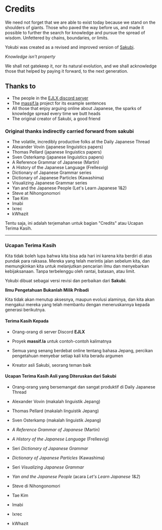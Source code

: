 # Credits

We need not forget that we are able to exist today because we stand on the shoulders of giants. Those who paved the way before us, and made it possible to further the search for knowledge and pursue the spread of wisdom. Unfettered by chains, boundaries, or limits. 

Yokubi was created as a revised and improved version of [Sakubi](https://sakubi.neocities.org/). 

*Knowledge isn't property*

We shall not gatekeep it, nor its natural evolution, and we shall acknowledge those that helped by paying it forward, to the next generation.

## Thanks to

- The people in the [EJLX discord server](https://discord.gg/Japanese)
- The [massif.la](https://massif.la/ja) project for its example sentences
- All those that enjoy arguing online about Japanese, the sparks of knowledge spread every time we butt heads
- The original creator of Sakubi, a good friend

### Original thanks indirectly carried forward from sakubi

- The volatile, incredibly productive folks at the Daily Japanese Thread
- Alexander Vovin (japanese linguistics papers)
- Thomas Pellard (japanese linguistics papers)
- Sven Osterkamp (japanese linguistics papers)
- A Reference Grammar of Japanese (Martin)
- A History of the Japanese Language (Frellesvig)
- Dictionary of Japanese Grammar series
- Dictionary of Japanese Particles (Kawashima)
- Visualizing Japanese Grammar series
- Yan and the Japanese People (Let's Learn Japanese 1&2)
- Steve at Nihongonomori
- Tae Kim
- Imabi
- Ixrec
- kWhazit

Tentu saja, ini adalah terjemahan untuk bagian "Credits" atau Ucapan Terima Kasih.

---

### **Ucapan Terima Kasih**

Kita tidak boleh lupa bahwa kita bisa ada hari ini karena kita berdiri di atas pundak para raksasa. Mereka yang telah merintis jalan sebelum kita, dan memungkinkan kita untuk melanjutkan pencarian ilmu dan menyebarkan kebijaksanaan. Tanpa terbelenggu oleh rantai, batasan, atau limit.

Yokubi dibuat sebagai versi revisi dan perbaikan dari **Sakubi**.

**Ilmu Pengetahuan Bukanlah Milik Pribadi**

Kita tidak akan menutup aksesnya, maupun evolusi alaminya, dan kita akan mengakui mereka yang telah membantu dengan meneruskannya kepada generasi berikutnya.

#### **Terima Kasih Kepada**

- Orang-orang di server Discord **EJLX**
    
- Proyek **massif.la** untuk contoh-contoh kalimatnya
    
- Semua yang senang berdebat online tentang bahasa Jepang, percikan pengetahuan menyebar setiap kali kita beradu argumen
    
- Kreator asli Sakubi, seorang teman baik
    

#### **Ucapan Terima Kasih Asli yang Diteruskan dari Sakubi**

- Orang-orang yang bersemangat dan sangat produktif di Daily Japanese Thread
    
- Alexander Vovin (makalah linguistik Jepang)
    
- Thomas Pellard (makalah linguistik Jepang)
    
- Sven Osterkamp (makalah linguistik Jepang)
    
- _A Reference Grammar of Japanese_ (Martin)
    
- _A History of the Japanese Language_ (Frellesvig)
    
- Seri _Dictionary of Japanese Grammar_
    
- _Dictionary of Japanese Particles_ (Kawashima)
    
- Seri _Visualizing Japanese Grammar_
    
- _Yan and the Japanese People_ (acara _Let's Learn Japanese 1&2_)
    
- Steve di Nihongonomori
    
- Tae Kim
    
- Imabi
    
- Ixrec
    
- kWhazit